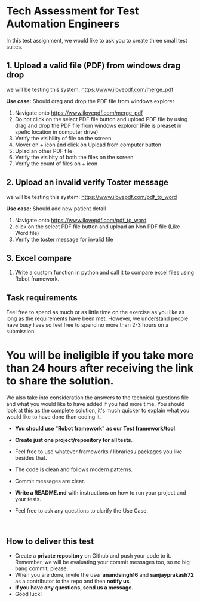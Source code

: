 # Tech Assessment for Test Automation Engineers

In this test assignment, we would like to ask you to create three small test suites.

## 1. Upload a valid file (PDF) from windows drag drop

we will be testing this system: https://www.ilovepdf.com/merge_pdf

**Use case:** Should drag and drop the PDF file from windows explorer
1.  Navigate onto https://www.ilovepdf.com/merge_pdf
2.	Do not click on the select PDF file button and upload PDF file by using drag and drop the PDF file from windows exploror (File is preaset in spefic location in computer drive)
3.	Verify the visibility of file on the screen
4.	Mover on + icon and click on Upload from computer button
5.	Uplad an other PDF file
6.	Verify the visibity of both the files on the screen
7.	Verify the count of files on + icon

## 2. Upload an invalid verify Toster message

we will be testing this system: https://www.ilovepdf.com/pdf_to_word

**Use case:** Should add new patient detail
1.  Navigate onto https://www.ilovepdf.com/pdf_to_word
2.	click on the select PDF file button and upload an Non PDF file (Like Word file)
3.	Verify the toster message for invalid file

## 3. Excel compare
1. Write a custom function in python and call it to compare excel files using Robot framework.

## Task requirements

Feel free to spend as much or as little time on the exercise as you like as long as the requirements have been met. 
However, we understand people have busy lives so feel free to spend no more than 2-3 hours on a submission. 
# You will be ineligible if you take more than 24 hours after receiving the link to share the solution. 
We also take into consideration the answers to the technical questions file and what you would like to have added if you had more time. You should look at this as the complete solution, it's much quicker to explain what you would like to have done than coding it. 

- **You should use "Robot framework" as our Test framework/tool**.

- **Create just one project/repository for all tests**.

- Feel free to use whatever frameworks / libraries / packages you like besides that.

- The code is clean and follows modern patterns.

- Commit messages are clear.

- **Write a README.md** with instructions on how to run your project and your tests.

- Feel free to ask any questions to clarify the Use Case.

<br/>

## How to deliver this test

- Create a **private repository** on Github and push your code to it. Remember, we will be evaluating your commit messages too, so no big bang commit, please.
- When you are done, invite the user **anandsingh16** and **sanjayprakash72** as a contributor to the repo and then **notify us**.
- **If you have any questions, send us a message.**
- Good luck!

